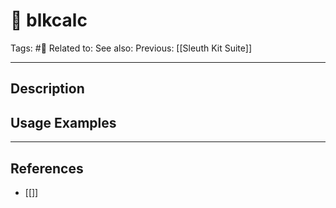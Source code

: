 # 💢 blkcalc
Tags: #💢
Related to: 
See also: 
Previous: [[Sleuth Kit Suite]]

---
## Description


## Usage Examples


---
## References
- [[]]